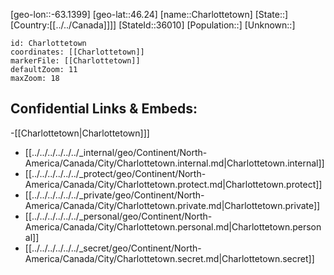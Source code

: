 ﻿---
location: [46.24,-63.1399]
mapzoom: [7,12] 
mapmarker: city 
type: City
tags:
- geo/City


SpocWebEntityId: 36122
isDeleted: false
confidential: public

---
[geo-lon::-63.1399]
[geo-lat::46.24]
[name::Charlottetown]
[State::]
[Country:[[../../Canada]]]]
[StateId::36010]
[Population::]
[Unknown::]


```leaflet
id: Charlottetown
coordinates: [[Charlottetown]]
markerFile: [[Charlottetown]]
defaultZoom: 11 
maxZoom: 18
```


## Confidential Links & Embeds: 
-[[Charlottetown|Charlottetown]]] 
- [[../../../../../../_internal/geo/Continent/North-America/Canada/City/Charlottetown.internal.md|Charlottetown.internal]] 
- [[../../../../../../_protect/geo/Continent/North-America/Canada/City/Charlottetown.protect.md|Charlottetown.protect]] 
- [[../../../../../../_private/geo/Continent/North-America/Canada/City/Charlottetown.private.md|Charlottetown.private]] 
- [[../../../../../../_personal/geo/Continent/North-America/Canada/City/Charlottetown.personal.md|Charlottetown.personal]] 
- [[../../../../../../_secret/geo/Continent/North-America/Canada/City/Charlottetown.secret.md|Charlottetown.secret]] 
